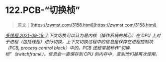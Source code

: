 <!--yml
category: 未分类
date: 0001-01-01 00:00:00
-->

# 122.PCB-“切换桢”

> 原文：[https://zwmst.com/3158.html](https://zwmst.com/3158.html)

   [ *多线程* ](https://zwmst.com/%e5%a4%9a%e7%ba%bf%e7%a8%8b)*[ <time datetime="2021-09-16T23:51:16+08:00"> 2021-09-16 </time> ](https://zwmst.com/3158.html)  上下文切换可以认为是内核（操作系统的核心）在 CPU 上对于进程（包括线程）进行切换，上下文切换过程中的信息是保存在进程控制块（PCB, process control block）中的。PCB 还经常被称作“切换桢”（switchframe）。信息会一直保存到 CPU 的内存中，直到他们被再次使用。*
